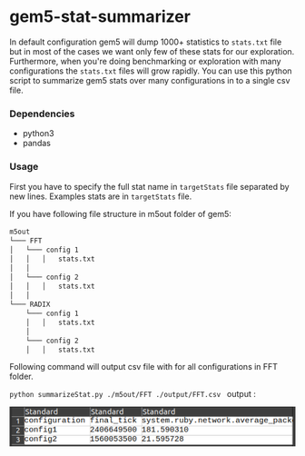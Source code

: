 # gem5-stat-summarizer
In default configuration gem5 will dump 1000+ statistics to `stats.txt` file but in most of the cases we want only few of these stats for our exploration. Furthermore, when you're doing benchmarking or exploration with many configurations the `stats.txt` files will grow rapidly. You can use this python script to summarize gem5 stats over many configurations in to a single csv file.

### Dependencies

* python3
* pandas

### Usage

First you have to specify the full stat name in `targetStats` file separated by new lines. Examples stats are in `targetStats` file.

If you have following file structure in m5out folder of gem5:

```
m5out   
└─── FFT
│   └─── config 1
│   │   │   stats.txt
│   │   
│   └─── config 2
│   │   │   stats.txt
│   │   
└─── RADIX
    └─── config 1
    │   │   stats.txt
    │   
    └─── config 2
    │   │   stats.txt

```

Following command will output csv file with for all configurations in FFT folder. 

`python summarizeStat.py ./m5out/FFT ./output/FFT.csv
`
output :

![img.png](img.png)